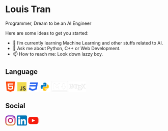 
# Louis Tran 

Programmer, Dream to be an AI Engineer 

Here are some ideas to get you started:

- 🌱 I’m currently learning Machine Learning and other stuffs related to AI.
- 💬 Ask me about Python, C++ or Web Development.
- 📫 How to reach me: Look down lazzy boy.

## Language 
![html5](https://github.com/Louis2602/Louis2602/blob/main/res/html5.png)
![javascript](https://github.com/Louis2602/Louis2602/blob/main/res/js.png)
![css](https://github.com/Louis2602/Louis2602/blob/main/res/css3.png)
![python](https://github.com/Louis2602/Louis2602/blob/main/res/python.png)
![markdown](https://github.com/Louis2602/Louis2602/blob/main/res/markdown.png)
![latex](https://github.com/Louis2602/Louis2602/blob/main/res/latex.png)

## Social 
[![instagram](https://github.com/Louis2602/Louis2602/blob/main/res/instagram.png)](https://www.instagram.com/ttlam_2602/)
[![linkedin](https://github.com/Louis2602/Louis2602/blob/main/res/linkedin.png)](https://www.linkedin.com/in/louis-tran-a4255b217/)
[![youtube](https://github.com/Louis2602/Louis2602/blob/main/res/youtube.png)](https://www.youtube.com/c/DinoTran)
